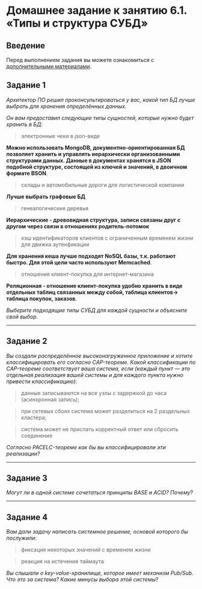 # Домашнее задание к занятию 6.1. «Типы и структура СУБД»

## Введение

Перед выполнением задания вы можете ознакомиться с [дополнительными материалами](https://github.com/netology-code/virt-homeworks/tree/virt-11/additional).

## Задание 1

*Архитектор ПО решил проконсультироваться у вас, какой тип БД лучше выбрать для хранения определённых данных.*

*Он вам предоставил следующие типы сущностей, которые нужно будет хранить в БД*:

>электронные чеки в json-виде

**Можно использовать MongoDB, документно-ориентированная БД позволяет хранить и управлять иерархически организованными структурами данных. Данные в документах хранятся в JSON подобной структуре, состоящей из ключей и значений, в двоичном формате BSON**. 

>склады и автомобильные дороги для логистической компании

**Лучше выбрать графовые БД**

>генеалогические деревья

**Иерархические - древовидная структура, записи связаны друг с другом через связи в отношениях родитель-потомок**

>кэш идентификаторов клиентов с ограниченным временем жизни для движка аутенфикации

**Для хранения кеша лучше подходят NoSQL базы, т.к. работают быстро. Для этой цели часто используют Memcached**.

>отношения клиент-покупка для интернет-магазина

**Реляционная - отношение клиент-покупка удобно хранить в виде отдельных таблиц связанных между собой, таблица клиентов-> таблица покупок, заказов**.

*Выберите подходящие типы СУБД для каждой сущности и объясните свой выбор*.

***

## Задание 2

*Вы создали распределённое высоконагруженное приложение и хотите классифицировать его согласно CAP-теореме. Какой классификации по CAP-теореме соответствует ваша система, если (каждый пункт — это отдельная реализация вашей системы и для каждого пункта нужно привести классификацию)*:

>данные записываются на все узлы с задержкой до часа (асинхронная запись);
 


>при сетевых сбоях система может разделиться на 2 раздельных кластера;



>система может не прислать корректный ответ или сбросить соединение

*Согласно PACELC-теореме как бы вы классифицировали эти реализации?*

***

## Задание 3

*Могут ли в одной системе сочетаться принципы BASE и ACID? Почему*?



***

## Задание 4

*Вам дали задачу написать системное решение, основой которого бы послужили*:

>фиксация некоторых значений с временем жизни



>реакция на истечение таймаута


*Вы слышали о key-value-хранилище, которое имеет механизм Pub/Sub. Что это за система? Какие минусы выбора этой системы*?

